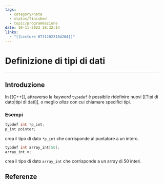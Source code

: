 ```yaml
---
tags:
  - category/note
  - status/finished
  - topic/programmazione
date: 10-11-2023 18:32:14
links:
  - "[[Lecture 07112023104204]]"
---
```

# Definizione di tipi di dati
---
## Introduzione
In [[C++]], attraverso la _keyword_ `typedef` è possibile ridefinire nuovi [[Tipi di dato|tipi di dati]], o meglio _alias_ con cui chiamare specifici tipi.

### Esempi
```cpp
typdef int *p_int;
p_int pointer;
```
crea il tipo di dato `*p_int` che corrisponde al puntatore a un intero.

```cpp
typdef int array_int[50];
array_int v;
```
crea il tipo di dato `array_int` che corrisponde a un array di 50 interi.

## Referenze